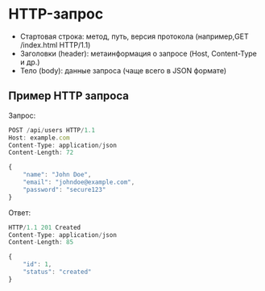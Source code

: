 # HTTP-запрос
- Стартовая строка: метод, путь, версия протокола (например,GET /index.html HTTP/1.1)
- Заголовки (header): метаинформация о запросе (Host, Content-Type и др.)
- Тело (body): данные запроса (чаще всего в JSON формате)
## Пример HTTP запроса
Запрос:
```jsx
POST /api/users HTTP/1.1
Host: example.com
Content-Type: application/json
Content-Length: 72

{
    "name": "John Doe",
    "email": "johndoe@example.com",
    "password": "secure123"
}
```
Ответ:
```javascript
HTTP/1.1 201 Created
Content-Type: application/json
Content-Length: 85

{
    "id": 1,
    "status": "created"
}
```

